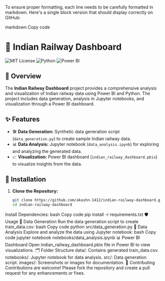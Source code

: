 To ensure proper formatting, each line needs to be carefully formatted in markdown. Here's a single block version that should display correctly on GitHub:

markdown
Copy code
# 🚆 Indian Railway Dashboard

![MIT License](https://img.shields.io/badge/License-MIT-blue.svg) ![Python](https://img.shields.io/badge/Python-3.8%2B-blue.svg) ![Power BI](https://img.shields.io/badge/PowerBI-Desktop-yellow.svg)

## 📜 Overview

The **Indian Railway Dashboard** project provides a comprehensive analysis and visualization of Indian railway data using Power BI and Python. The project includes data generation, analysis in Jupyter notebooks, and visualization through a Power BI dashboard.

## ✨ Features

- 🛠 **Data Generation:** Synthetic data generation script (`data_generation.py`) to create sample Indian railway data.
- 📊 **Data Analysis:** Jupyter notebook (`data_analysis.ipynb`) for exploring and analyzing the generated data.
- 📈 **Visualization:** Power BI dashboard (`indian_railway_dashboard.pbix`) to visualize insights from the data.

## 🚀 Installation

1. **Clone the Repository:**
   ```bash
   git clone https://github.com/akashn-1412/indian-railway-dashboard.git
   cd indian-railway-dashboard
Install Dependencies:
bash
Copy code
pip install -r requirements.txt
🛡 Usage
🔧 Data Generation
Run the data generation script to create train_data.csv:
bash
Copy code
python src/data_generation.py
📝 Data Analysis
Explore and analyze the data using Jupyter notebook:
bash
Copy code
jupyter notebook notebooks/data_analysis.ipynb
📊 Power BI Dashboard
Open indian_railway_dashboard.pbix file in Power BI to view visualizations.
🗂 Folder Structure
data/: Contains generated train_data.csv.
notebooks/: Jupyter notebook for data analysis.
src/: Data generation script.
images/: Screenshots or images for documentation.
🌟 Contributing
Contributions are welcome! Please fork the repository and create a pull request for any enhancements or fixes.
